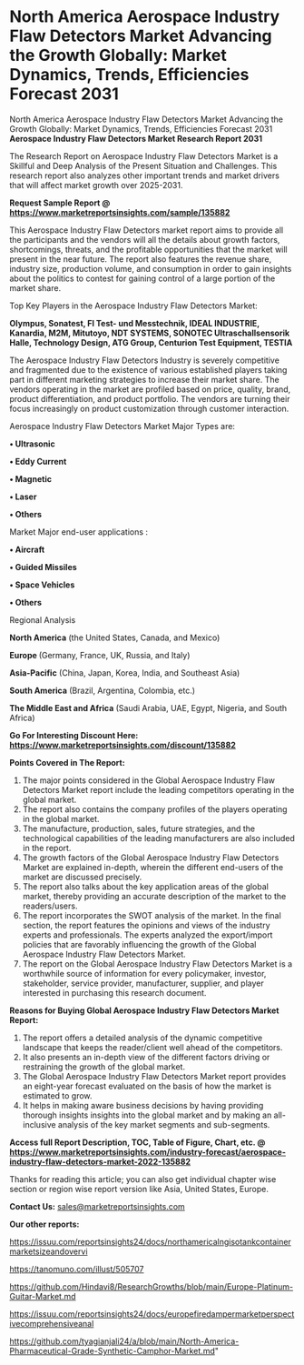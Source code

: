 # North America Aerospace Industry Flaw Detectors Market Advancing the Growth Globally: Market Dynamics, Trends, Efficiencies Forecast 2031
North America Aerospace Industry Flaw Detectors Market Advancing the Growth Globally: Market Dynamics, Trends, Efficiencies Forecast 2031
<strong>Aerospace Industry Flaw Detectors Market Research Report 2031</strong>

The Research Report on Aerospace Industry Flaw Detectors Market is a Skillful and Deep Analysis of the Present Situation and Challenges. This research report also analyzes other important trends and market drivers that will affect market growth over 2025-2031.

<strong>Request Sample Report @ <a href=https://www.marketreportsinsights.com/sample/135882>https://www.marketreportsinsights.com/sample/135882</a></strong>

This Aerospace Industry Flaw Detectors market report aims to provide all the participants and the vendors will all the details about growth factors, shortcomings, threats, and the profitable opportunities that the market will present in the near future. The report also features the revenue share, industry size, production volume, and consumption in order to gain insights about the politics to contest for gaining control of a large portion of the market share.

Top Key Players in the Aerospace Industry Flaw Detectors Market:

<strong>Olympus, Sonatest, FI Test- und Messtechnik, IDEAL INDUSTRIE, Kanardia, M2M, Mitutoyo, NDT SYSTEMS, SONOTEC Ultraschallsensorik Halle, Technology Design, ATG Group, Centurion Test Equipment, TESTIA</strong>

The Aerospace Industry Flaw Detectors Industry is severely competitive and fragmented due to the existence of various established players taking part in different marketing strategies to increase their market share. The vendors operating in the market are profiled based on price, quality, brand, product differentiation, and product portfolio. The vendors are turning their focus increasingly on product customization through customer interaction.

Aerospace Industry Flaw Detectors Market Major Types are:

<strong>• Ultrasonic

• Eddy Current

• Magnetic

• Laser

• Others</strong>

Market Major end-user applications :

<strong>• Aircraft

• Guided Missiles

• Space Vehicles

• Others</strong>

Regional Analysis

</u><strong><b>North America</b></strong> (the United States, Canada, and Mexico)

<strong><b>Europe </b></strong>(Germany, France, UK, Russia, and Italy)

<strong><b>Asia-Pacific</b></strong> (China, Japan, Korea, India, and Southeast Asia)

<strong><b>South America</b></strong> (Brazil, Argentina, Colombia, etc.)

<strong><b>The Middle East and Africa</b></strong> (Saudi Arabia, UAE, Egypt, Nigeria, and South Africa)

<strong>Go For Interesting Discount Here: <a href=https://www.marketreportsinsights.com/discount/135882>https://www.marketreportsinsights.com/discount/135882</a></strong>

<strong>Points Covered in The Report:</strong>
<ol>
  <li>The major points considered in the Global Aerospace Industry Flaw Detectors Market report include the leading competitors operating in the global market.</li>
  <li>The report also contains the company profiles of the players operating in the global market.</li>
  <li>The manufacture, production, sales, future strategies, and the technological capabilities of the leading manufacturers are also included in the report.</li>
  <li>The growth factors of the Global Aerospace Industry Flaw Detectors Market are explained in-depth, wherein the different end-users of the market are discussed precisely.</li>
  <li>The report also talks about the key application areas of the global market, thereby providing an accurate description of the market to the readers/users.</li>
  <li>The report incorporates the SWOT analysis of the market. In the final section, the report features the opinions and views of the industry experts and professionals. The experts analyzed the export/import policies that are favorably influencing the growth of the Global Aerospace Industry Flaw Detectors Market.</li>
  <li>The report on the Global Aerospace Industry Flaw Detectors Market is a worthwhile source of information for every policymaker, investor, stakeholder, service provider, manufacturer, supplier, and player interested in purchasing this research document.</li>
</ol>
<strong>Reasons for Buying Global Aerospace Industry Flaw Detectors Market Report:</strong>

<ol>
  <li>The report offers a detailed analysis of the dynamic competitive landscape that keeps the reader/client well ahead of the competitors.</li>
  <li>It also presents an in-depth view of the different factors driving or restraining the growth of the global market.</li>
  <li>The Global Aerospace Industry Flaw Detectors Market report provides an eight-year forecast evaluated on the basis of how the market is estimated to grow.</li>
  <li>It helps in making aware business decisions by having providing thorough insights insights into the global market and by making an all-inclusive analysis of the key market segments and sub-segments.</li>
</ol>
<strong>Access full Report Description, TOC, Table of Figure, Chart, etc. @ <a href=https://www.marketreportsinsights.com/industry-forecast/aerospace-industry-flaw-detectors-market-2022-135882>https://www.marketreportsinsights.com/industry-forecast/aerospace-industry-flaw-detectors-market-2022-135882</a></strong>


Thanks for reading this article; you can also get individual chapter wise section or region wise report version like Asia, United States, Europe.

<strong>Contact Us:</strong>
sales@marketreportsinsights.com

<strong>Our other reports:</strong>

<a href=https://issuu.com/reportsinsights24/docs/northamericalngisotankcontainermarketsizeandovervi>https://issuu.com/reportsinsights24/docs/northamericalngisotankcontainermarketsizeandovervi</a>

<a href=https://tanomuno.com/illust/505707>https://tanomuno.com/illust/505707</a>

<a href=https://github.com/Hindavi8/ResearchGrowths/blob/main/Europe-Platinum-Guitar-Market.md>https://github.com/Hindavi8/ResearchGrowths/blob/main/Europe-Platinum-Guitar-Market.md</a>

<a href=https://issuu.com/reportsinsights24/docs/europefiredampermarketperspectivecomprehensiveanal>https://issuu.com/reportsinsights24/docs/europefiredampermarketperspectivecomprehensiveanal</a>

<a href=https://github.com/tyagianjali24/a/blob/main/North-America-Pharmaceutical-Grade-Synthetic-Camphor-Market.md>https://github.com/tyagianjali24/a/blob/main/North-America-Pharmaceutical-Grade-Synthetic-Camphor-Market.md</a>"
